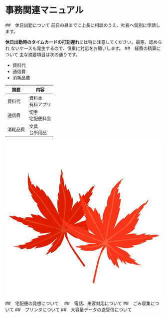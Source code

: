 # 事務関連マニュアル
##　休日出勤について
前日の昼までに上長に相談のうえ、社長へ個別に申請します。

**休日出勤時のタイムカードの打刻遅れ**には特に注意してください。最悪、認められ
ないケースも発生するので、慎重に対応をお願いします。
##　経費の精算について
主な摘要項目は次の通りです。
- 資料代
- 通信費
- 消耗品費

|摘要  |内容
|--|--
|資料代  |資料本<br>有料アプリ
|通信費  |切手<br>宅配便料金
|消耗品費  |文具<br>台所用品

![切手代](img/momiji.jpg)
##　宅配便の発想について　
##　電話、来客対応について
##　ごみ収集について
##　プリンタについて
##　大容量データの送受信について
